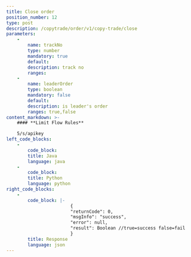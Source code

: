 ```yaml
---
title: Close order
position_number: 12
type: post
description: /copytrade/order/v1/copy-trade/close  	
parameters:
    -
        name: trackNo
        type: number
        mandatory: true
        default:
        description: track no
        ranges:
    -
        name: leaderOrder
        type: boolean
        mandatory: false
        default:
        description: is leader's order
        ranges: true,false
content_markdown: >-
    #### **Limit Flow Rules**

    5/s/apikey
left_code_blocks:
    - 
        code_block:
        title: Java
        language: java
    - 
        code_block:
        title: Python
        language: python
right_code_blocks:
    - 
        code_block: |-
                        {
                        "returnCode": 0,
                        "msgInfo": "success",
                        "error": null,
                        "result": Boolean //true=success false=fail
                        }
        title: Response
        language: json
---
```

